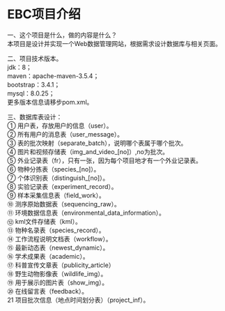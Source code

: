 # EBC项目介绍

一、这个项目是什么，做的内容是什么？  
本项目是设计并实现一个Web数据管理网站，根据需求设计数据库与相关页面。  

二、项目技术版本。  
  jdk：8；  
  maven：apache-maven-3.5.4；  
  bootstrap：3.4.1；  
  mysql：8.0.25；  
  更多版本信息请移步pom.xml。  
  
三、数据库表设计：  
  ①	用户表，存放用户的信息（user）。  
  ②	所有用户的消息表（user_message）。  
  ③	表的批次映射（separate_batch），说明哪个表属于哪个批次。  
  ④	图片和视频存储表（img_and_video_[no]）,no为批次。  
  ⑤	外业记录表（fr），只有一张，因为每个项目地才有一个外业记录表。  
  ⑥	物种分拣表（species_[no]）。  
  ⑦	个体识别表（distinguish_[no]）。  
  ⑧	实验记录表（experiment_record）。  
  ⑨	样本采集信息表（field_work）。  
  ⑩	测序原始数据表（sequencing_raw）。  
  ⑪	环境数据信息表（environmental_data_information）。  
  ⑫	kml文件存储表（kml）。  
  ⑬	物种名录表（species_record）。  
  ⑭	工作流程说明文档表（workflow）。  
  ⑮	最新动态表（newest_dynamic）。  
  ⑯	学术成果表（academic）。  
  ⑰	科普宣传文章表（publicity_article）  
  ⑱	野生动物影像表（wildlife_img）。  
  ⑲	用于展示的图片表（show_img）。  
  ⑳	在线留言表（feedback）。  
  21	项目批次信息（地点时间划分表）（project_inf）。  

